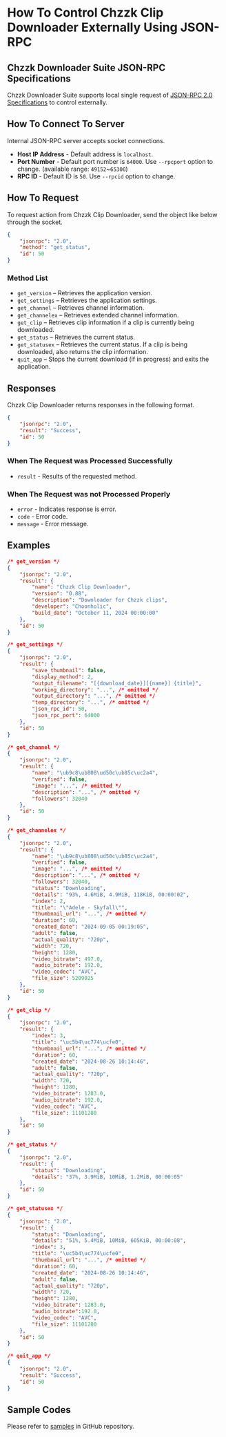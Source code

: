 # How To Control Chzzk Clip Downloader Externally Using JSON-RPC

## Chzzk Downloader Suite JSON-RPC Specifications
Chzzk Downloader Suite supports local single request of [JSON-RPC 2.0 Specifications](https://www.jsonrpc.org/specification) to control externally.

## How To Connect To Server
Internal JSON-RPC server accepts socket connections.

* **Host IP Address** - Default address is `localhost`.
* **Port Number** - Default port number is `64000`. Use `--rpcport` option to change. (available range: `49152`~`65300`)
* **RPC ID** - Default ID is `50`. Use `--rpcid` option to change.

## How To Request
To request action from Chzzk Clip Downloader, send the object like below through the socket.

```json
{
    "jsonrpc": "2.0",
    "method": "get_status",
    "id": 50
}
```

### Method List
* `get_version` – Retrieves the application version.
* `get_settings` – Retrieves the application settings.
* `get_channel` – Retrieves channel information.
* `get_channelex` – Retrieves extended channel information.
* `get_clip` – Retrieves clip information if a clip is currently being downloaded.
* `get_status` – Retrieves the current status.
* `get_statusex` – Retrieves the current status. If a clip is being downloaded, also returns the clip information.
* `quit_app` – Stops the current download (if in progress) and exits the application.

## Responses
Chzzk Clip Downloader returns responses in the following format.

```json
{
    "jsonrpc": "2.0",
    "result": "Success",
    "id": 50
}
```

### When The Request was Processed Successfully
* `result` - Results of the requested method.

### When The Request was not Processed Properly
* `error` - Indicates response is error.
* `code` - Error code.
* `message` - Error message.

## Examples
```json
/* get_version */
{
    "jsonrpc": "2.0",
    "result": {
        "name": "Chzzk Clip Downloader",
        "version": "0.88",
        "description": "Downloader for Chzzk clips",
        "developer": "Choonholic",
        "build_date": "October 11, 2024 00:00:00"
    },
    "id": 50
}

/* get_settings */
{
    "jsonrpc": "2.0",
    "result": {
        "save_thumbnail": false,
        "display_method": 2,
        "output_filename": "[{download_date}][{name}] {title}",
        "working_directory": "...", /* omitted */
        "output_directory": "...", /* omitted */
        "temp_directory": "...", /* omitted */
        "json_rpc_id": 50,
        "json_rpc_port": 64000
    },
    "id": 50
}

/* get_channel */
{
    "jsonrpc": "2.0",
    "result": {
        "name": "\ub9c8\ub808\ud50c\ub85c\uc2a4",
        "verified": false,
        "image": "...", /* omitted */
        "description": "...", /* omitted */
        "followers": 32040
    },
    "id": 50
}

/* get_channelex */
{
    "jsonrpc": "2.0",
    "result": {
        "name": "\ub9c8\ub808\ud50c\ub85c\uc2a4",
        "verified": false,
        "image": "...", /* omitted */
        "description": "...", /* omitted */
        "followers": 32040,
        "status": "Downloading",
        "details": "93%, 4.6MiB, 4.9MiB, 118KiB, 00:00:02",
        "index": 2,
        "title": "\"Adele - Skyfall\"",
        "thumbnail_url": "...", /* omitted */
        "duration": 60,
        "created_date": "2024-09-05 00:19:05",
        "adult": false,
        "actual_quality": "720p",
        "width": 720,
        "height": 1280,
        "video_bitrate": 497.0,
        "audio_bitrate": 192.0,
        "video_codec": "AVC",
        "file_size": 5209025
    },
    "id": 50
}

/* get_clip */
{
    "jsonrpc": "2.0",
    "result": {
        "index": 3,
        "title": "\uc5b4\uc774\ucfe0",
        "thumbnail_url": "...", /* omitted */
        "duration": 60,
        "created_date": "2024-08-26 10:14:46",
        "adult": false,
        "actual_quality": "720p",
        "width": 720,
        "height": 1280,
        "video_bitrate": 1283.0,
        "audio_bitrate": 192.0,
        "video_codec": "AVC",
        "file_size": 11101280
    },
    "id": 50
}

/* get_status */
{
    "jsonrpc": "2.0",
    "result": {
        "status": "Downloading",
        "details": "37%, 3.9MiB, 10MiB, 1.2MiB, 00:00:05"
    },
    "id": 50
}

/* get_statusex */
{
    "jsonrpc": "2.0",
    "result": {
        "status": "Downloading",
        "details": "51%, 5.4MiB, 10MiB, 605KiB, 00:00:08",
        "index": 3,
        "title": "\uc5b4\uc774\ucfe0",
        "thumbnail_url": "...", /* omitted */
        "duration": 60,
        "created_date": "2024-08-26 10:14:46",
        "adult": false,
        "actual_quality": "720p",
        "width": 720,
        "height": 1280,
        "video_bitrate": 1283.0,
        "audio_bitrate":192.0,
        "video_codec": "AVC",
        "file_size": 11101280
    },
    "id": 50
}

/* quit_app */
{
    "jsonrpc": "2.0",
    "result": "Success",
    "id": 50
}
```

## Sample Codes
Please refer to [samples](https://github.com/Choonholic/ChzzkDownloader/blob/main/samples/) in GitHub repository.
